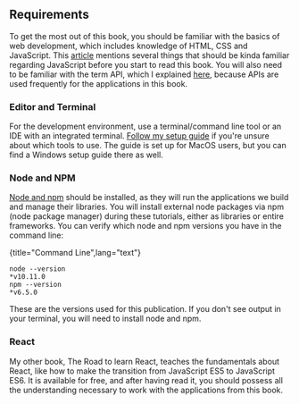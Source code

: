 ## Requirements

To get the most out of this book, you should be familiar with the basics of web development, which includes knowledge of HTML, CSS and JavaScript. This [article](https://www.robinwieruch.de/how-to-learn-framework/) mentions several things that should be kinda familiar regarding JavaScript before you start to read this book. You will also need to be familiar with the term API, which I explained [here](https://www.robinwieruch.de/what-is-an-api-javascript/), because APIs are used frequently for the applications in this book.

### Editor and Terminal

For the development environment, use a terminal/command line tool or an IDE with an integrated terminal. [Follow my setup guide](https://www.robinwieruch.de/developer-setup/) if you're unsure about which tools to use. The guide is set up for MacOS users, but you can find a Windows setup guide there as well.

### Node and NPM

[Node and npm](https://nodejs.org/en/) should be installed, as they will run the applications we build and manage their libraries. You will install external node packages via npm (node package manager) during these tutorials, either as libraries or entire frameworks. You can verify which node and npm versions you have in the command line:

{title="Command Line",lang="text"}
~~~~~~~~
node --version
*v10.11.0
npm --version
*v6.5.0
~~~~~~~~

These are the versions used for this publication. If you don't see output in your terminal, you will need to install node and npm. 

### React

My other book, The Road to learn React, teaches the fundamentals about React, like how to make the transition from JavaScript ES5 to JavaScript ES6. It is available for free, and after having read it, you should possess all the understanding necessary to work with the applications from this book.